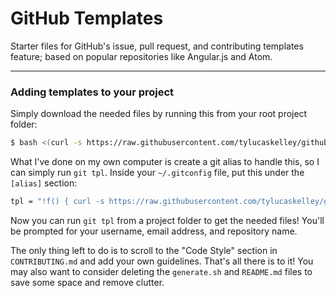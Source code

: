 # GitHub Templates

Starter files for GitHub's issue, pull request, and contributing templates
feature; based on popular repositories like Angular.js and Atom.

---

### Adding templates to your project

Simply download the needed files by running this from your root project folder:

```sh
$ bash <(curl -s https://raw.githubusercontent.com/tylucaskelley/github-templates/master/install.sh)
```

What I've done on my own computer is create a git alias to handle this, so I can simply run `git tpl`.
Inside your `~/.gitconfig` file, put this under the `[alias]` section:

```sh
tpl = "!f() { curl -s https://raw.githubusercontent.com/tylucaskelley/github-templates/master/install.sh | bash; }; f"
```

Now you can run `git tpl` from a project folder to get the needed files!
You'll be prompted for your username, email address, and repository name.

The only thing left to do is to scroll to the "Code Style" section in
`CONTRIBUTING.md` and add your own guidelines. That's all there is to it!
You may also want to consider deleting the `generate.sh` and `README.md`
files to save some space and remove clutter.
